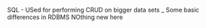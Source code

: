 SQL - USed for performing CRUD on bigger data sets 
_ Some basic differences in RDBMS 
NOthing new here 